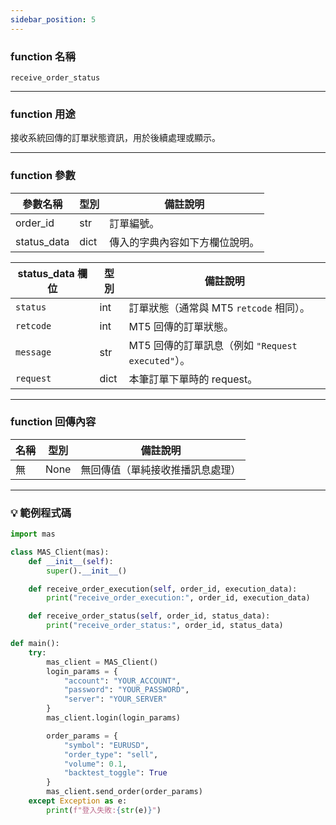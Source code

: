 ```yaml
---
sidebar_position: 5
---
```

### function 名稱

`receive_order_status`

---

### function 用途

接收系統回傳的訂單狀態資訊，用於後續處理或顯示。

---

### function 參數

| 參數名稱   | 型別   | 備註說明                                      |
|------------|--------|-----------------------------------------------|
| order_id   | str    | 訂單編號。 |
| status_data| dict   | 傳入的字典內容如下方欄位說明。 |

| status_data 欄位 | 型別  | 備註說明 |
|------------------|--------|----------|
| `status`         | int    | 訂單狀態（通常與 MT5 `retcode` 相同）。 |
| `retcode`        | int    | MT5 回傳的訂單狀態。 |
| `message`        | str    | MT5 回傳的訂單訊息（例如 `"Request executed"`）。 |
| `request`        | dict   | 本筆訂單下單時的 request。 |

---

### function 回傳內容

| 名稱   | 型別 | 備註說明              |
|--------|------|-----------------------|
| 無     | None | 無回傳值（單純接收推播訊息處理） |

---

### 💡 範例程式碼

```python
import mas

class MAS_Client(mas):
    def __init__(self):
        super().__init__()

    def receive_order_execution(self, order_id, execution_data):
        print("receive_order_execution:", order_id, execution_data)

    def receive_order_status(self, order_id, status_data):
        print("receive_order_status:", order_id, status_data)

def main():
    try:
        mas_client = MAS_Client()
        login_params = {
            "account": "YOUR_ACCOUNT",
            "password": "YOUR_PASSWORD",
            "server": "YOUR_SERVER"
        }
        mas_client.login(login_params)

        order_params = {
            "symbol": "EURUSD",
            "order_type": "sell",
            "volume": 0.1,
            "backtest_toggle": True
        }
        mas_client.send_order(order_params)
    except Exception as e:
        print(f"登入失敗:{str(e)}")
```
